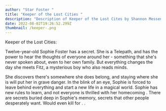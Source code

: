 ```yaml
---
author: "Star Foster "
title: "Keeper of the Lost Cities "
description: "Description of Keeper of the Lost Cites by Shannon Messenger "
date: 2022-08-02T19:26:52.299Z
thumbnail: /keeper-.png
---
```



Keeper of the Lost Cities:

Twelve-year-old Sophie Foster has a secret. She is a Telepath, and has the power to hear the thoughts of everyone around her - something that she's never spoken about, even to her own family. But everything changes the day she meets Fitz, a mysterious boy who also reads minds.

She discovers there's somewhere she does belong, and staying where she is will put her in grave danger. In the blink of an eye, Sophie is forced to leave behind everything and start a new life in a magical world. Sophie has new rules to learn, and not everyone is thrilled with her homecoming . There are secrets buried deep in Sophie's memory, secrets that other people desperately want. Would even kill for . .